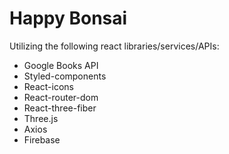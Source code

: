 # Happy Bonsai

Utilizing the following react libraries/services/APIs:

- Google Books API
- Styled-components
- React-icons
- React-router-dom
- React-three-fiber
- Three.js
- Axios 
- Firebase
